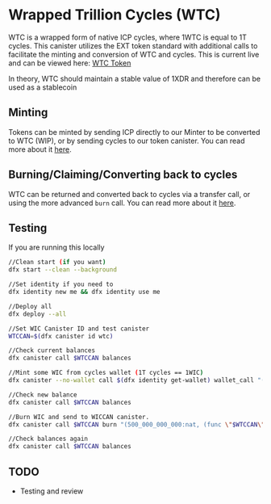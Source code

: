 # Wrapped Trillion Cycles (WTC)

WTC is a wrapped form of native ICP cycles, where 1WTC is equal to 1T cycles. This canister utilizes the EXT token standard with additional calls to facilitate the minting and conversion of WTC and cycles. This is current live and can be viewed here: [WTC Token](https://dsneu-dyaaa-aaaad-qagwa-cai.ic.fleek.co/)

In theory, WTC should maintain a stable value of 1XDR and therefore can be used as a stablecoin

## Minting
Tokens can be minted by sending ICP directly to our Minter to be converted to WTC (WIP), or by sending cycles to our token canister. You can read more about it [here](MINTING.md).

## Burning/Claiming/Converting back to cycles
WTC can be returned and converted back to cycles via a transfer call, or using the more advanced `burn` call. You can read more about it [here](CLAIMING.md).

## Testing
If you are running this locally

```bash
//Clean start (if you want)
dfx start --clean --background

//Set identity if you need to
dfx identity new me && dfx identity use me

//Deploy all
dfx deploy --all

//Set WIC Canister ID and test canister
WTCCAN=$(dfx canister id wtc)

//Check current balances
dfx canister call $WTCCAN balances

//Mint some WIC from cycles wallet (1T cycles == 1WIC)
dfx canister --no-wallet call $(dfx identity get-wallet) wallet_call "(record { canister = principal \"$WTCCAN\"; method_name = \"mint\"; args = blob \"DIDL\00\01\7f\"; cycles = (1_000_000_000_000:nat64); } )"

//Check new balance
dfx canister call $WTCCAN balances

//Burn WIC and send to WICCAN canister. 
dfx canister call $WTCCAN burn "(500_000_000_000:nat, (func \"$WTCCAN\".acceptCycles))"

//Check balances again
dfx canister call $WTCCAN balances
```
## TODO
- Testing and review
